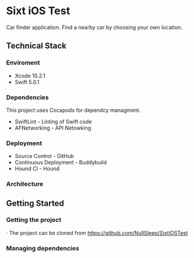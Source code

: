# Sixt iOS Test

Car finder application. Find a nearby car by choosing your own location.

## Technical Stack

### Enviroment
- Xcode 10.2.1
- Swift 5.0.1

### Dependencies
This project uses Cocapods for dependcy managment.
- SwiftLint - Linting of Swift code
- AFNetworking - API Netowking

### Deployment
- Source Control - GitHub
- Continuous Deployment - Buddybuild
- Hound CI - Hound

### Architecture

## Getting Started
### Getting the project
· The project can be cloned from https://github.com/NullSleep/SixtIOSTest

### Managing dependencies


